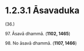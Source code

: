 # 1.2.3.1 Āsavaduka

(36.)

97\. Āsavā dhammā. (**1102, 1465**)

98\. No āsavā dhammā. (**1107, 1466**)
